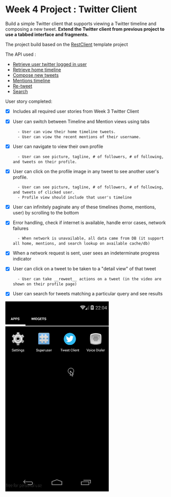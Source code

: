 # Week 4 Project : Twitter Client

Build a simple Twitter client that supports viewing a Twitter timeline and composing a new tweet.
__Extend the Twitter client from previous project to use a tabbed interface and fragments.__

The project build based on the [RestClient](https://github.com/codepath/android-rest-client-template) template project

The API used :

- [Retrieve user twitter logged in user](https://dev.twitter.com/rest/reference/get/account/verify_credentials)
- [Retrieve home timeline](https://dev.twitter.com/rest/reference/get/statuses/home_timeline)
- [Compose new tweets](https://dev.twitter.com/rest/reference/post/statuses/update)
- [Mentions timeline](https://dev.twitter.com/rest/reference/get/statuses/mentions_timeline)
- [Re-tweet](https://dev.twitter.com/rest/reference/get/statuses/retweets/%3Aid)
- [Search](https://dev.twitter.com/rest/reference/get/search/tweets)

User story completed:

- [x] Includes all required user stories from Week 3 Twitter Client
- [x] User can switch between Timeline and Mention views using tabs
    
        - User can view their home timeline tweets.
        - User can view the recent mentions of their username.
    
- [x] User can navigate to view their own profile

        - User can see picture, tagline, # of followers, # of following, and tweets on their profile.

- [x] User can click on the profile image in any tweet to see another user's profile.

        - User can see picture, tagline, # of followers, # of following, and tweets of clicked user.
        - Profile view should include that user's timeline
        
- [x] User can infinitely paginate any of these timelines (home, mentions, user) by scrolling to the bottom
- [x] Error handling, check if internet is available, handle error cases, network failures

        - When network is unavailable, all data came from DB (it support all home, mentions, and search lookup on available cache/db)

- [x] When a network request is sent, user sees an indeterminate progress indicator 
- [x] User can click on a tweet to be taken to a "detail view" of that tweet

        - User can take __reweet__ actions on a tweet (in the video are shown on their profile page)
        
- [x] User can search for tweets matching a particular query and see results


![walkthrough version 2](walkthrough-v2.gif)